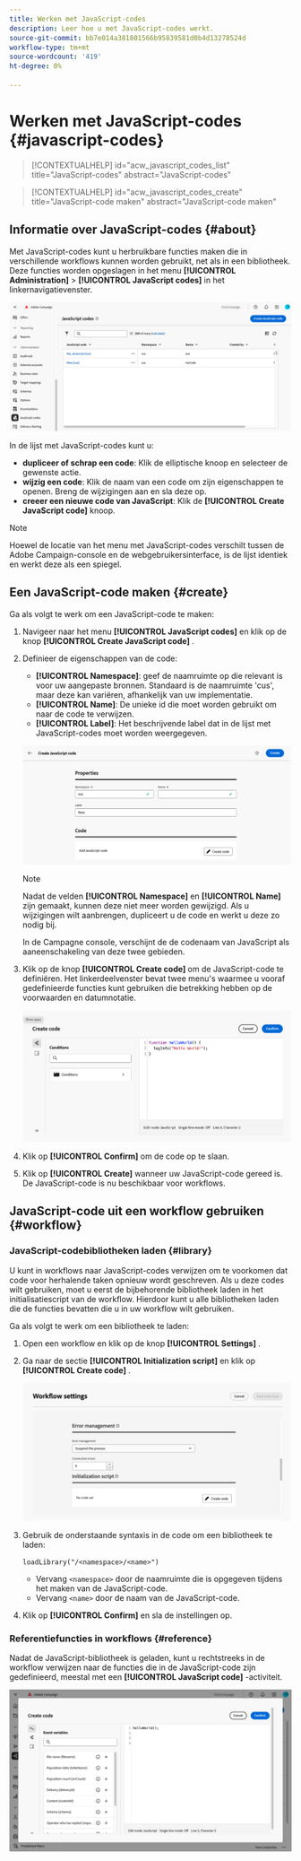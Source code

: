 ```yaml
---
title: Werken met JavaScript-codes
description: Leer hoe u met JavaScript-codes werkt.
source-git-commit: bb7e014a381801566b95839581d0b4d13278524d
workflow-type: tm+mt
source-wordcount: '419'
ht-degree: 0%

---
```



# Werken met JavaScript-codes {#javascript-codes}

<!-- JavaScript codes -->

>[!CONTEXTUALHELP]
>id="acw_javascript_codes_list"
>title="JavaScript-codes"
>abstract="JavaScript-codes"

>[!CONTEXTUALHELP]
>id="acw_javascript_codes_create"
>title="JavaScript-code maken"
>abstract="JavaScript-code maken"

## Informatie over JavaScript-codes {#about}

Met JavaScript-codes kunt u herbruikbare functies maken die in verschillende workflows kunnen worden gebruikt, net als in een bibliotheek. Deze functies worden opgeslagen in het menu **[!UICONTROL Administration]** > **[!UICONTROL JavaScript codes]** in het linkernavigatievenster.

![](assets/javascript-list.png)

In de lijst met JavaScript-codes kunt u:

* **dupliceer of schrap een code**: Klik de elliptische knoop en selecteer de gewenste actie.
* **wijzig een code**: Klik de naam van een code om zijn eigenschappen te openen. Breng de wijzigingen aan en sla deze op.
* **creeer een nieuwe code van JavaScript**: Klik de **[!UICONTROL Create JavaScript code]** knoop.

>[!NOTE]
>
>Hoewel de locatie van het menu met JavaScript-codes verschilt tussen de Adobe Campaign-console en de webgebruikersinterface, is de lijst identiek en werkt deze als een spiegel.

## Een JavaScript-code maken {#create}

Ga als volgt te werk om een JavaScript-code te maken:

1. Navigeer naar het menu **[!UICONTROL JavaScript codes]** en klik op de knop **[!UICONTROL Create JavaScript code]** .

1. Definieer de eigenschappen van de code:

   * **[!UICONTROL Namespace]**: geef de naamruimte op die relevant is voor uw aangepaste bronnen. Standaard is de naamruimte &#39;cus&#39;, maar deze kan variëren, afhankelijk van uw implementatie.
   * **[!UICONTROL Name]**: De unieke id die moet worden gebruikt om naar de code te verwijzen.
   * **[!UICONTROL Label]**: Het beschrijvende label dat in de lijst met JavaScript-codes moet worden weergegeven.

   ![](assets/javascript-create.png)

   >[!NOTE]
   >
   >Nadat de velden **[!UICONTROL Namespace]** en **[!UICONTROL Name]** zijn gemaakt, kunnen deze niet meer worden gewijzigd. Als u wijzigingen wilt aanbrengen, dupliceert u de code en werkt u deze zo nodig bij.
   >
   >In de Campagne console, verschijnt de de codenaam van JavaScript als aaneenschakeling van deze twee gebieden.

1. Klik op de knop **[!UICONTROL Create code]** om de JavaScript-code te definiëren. Het linkerdeelvenster bevat twee menu&#39;s waarmee u vooraf gedefinieerde functies kunt gebruiken die betrekking hebben op de voorwaarden en datumnotatie.

   ![](assets/javascript-code.png)

1. Klik op **[!UICONTROL Confirm]** om de code op te slaan.

1. Klik op **[!UICONTROL Create]** wanneer uw JavaScript-code gereed is.  De JavaScript-code is nu beschikbaar voor workflows.

## JavaScript-code uit een workflow gebruiken {#workflow}

### JavaScript-codebibliotheken laden {#library}

U kunt in workflows naar JavaScript-codes verwijzen om te voorkomen dat code voor herhalende taken opnieuw wordt geschreven. Als u deze codes wilt gebruiken, moet u eerst de bijbehorende bibliotheek laden in het initialisatiescript van de workflow. Hierdoor kunt u alle bibliotheken laden die de functies bevatten die u in uw workflow wilt gebruiken.

Ga als volgt te werk om een bibliotheek te laden:

1. Open een workflow en klik op de knop **[!UICONTROL Settings]** .
1. Ga naar de sectie **[!UICONTROL Initialization script]** en klik op **[!UICONTROL Create code]** .

   ![](assets/javascript-initialization.png)

1. Gebruik de onderstaande syntaxis in de code om een bibliotheek te laden:

   ```
   loadLibrary("/<namespace>/<name>")
   ```

   * Vervang `<namespace>` door de naamruimte die is opgegeven tijdens het maken van de JavaScript-code.
   * Vervang `<name>` door de naam van de JavaScript-code.

1. Klik op **[!UICONTROL Confirm]** en sla de instellingen op.

### Referentiefuncties in workflows {#reference}

Nadat de JavaScript-bibliotheek is geladen, kunt u rechtstreeks in de workflow verwijzen naar de functies die in de JavaScript-code zijn gedefinieerd, meestal met een **[!UICONTROL JavaScript code]** -activiteit.

![](assets/javascript-function.png)
